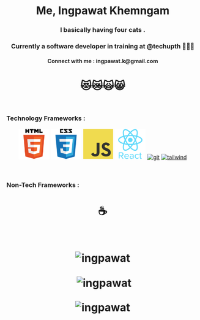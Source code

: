 <h1 align="center">Me, Ingpawat Khemngam</h1>
<h3 align="center">I basically having four cats .</h3>
<h3 align="center">Currently a software developer in training at @techupth 👨🏻‍💻</h3>
<h4 align="center">Connect with me : ingpawat.k@gmail.com</h4>
<h1 align="center">😻😿🙀😸</h1>
</br>


<h3 align="left">Technology Frameworks :</h3> 

<p align="center">

<a class="HTML" href="https://developer.mozilla.org/en-US/docs/Web/HTML/Element/html">
    <img alt="HTML" width="80"height="80"src="https://raw.githubusercontent.com/devicons/devicon/master/icons/html5/html5-original-wordmark.svg"></a>
    
<a class="CSS" href="https://developer.mozilla.org/en-US/docs/Web/CSS">
    <img alt="CSS" width="80" height="80"src="https://raw.githubusercontent.com/devicons/devicon/master/icons/css3/css3-original-wordmark.svg"></a>
    
<a class="javascript" href="https://developer.mozilla.org/en-US/docs/Web/JavaScript">
    <img alt="javascript"width="80" height="80"src="https://raw.githubusercontent.com/devicons/devicon/master/icons/javascript/javascript-original.svg"></a>

<a class="react" href="https://reactjs.org/">
        <img alt="react" width="80" height="80" src="https://raw.githubusercontent.com/devicons/devicon/master/icons/react/react-original-wordmark.svg"></a>

<a class="git" href="https://git-scm.com/">
        <img alt="git" width="80" height="80"src="https://www.vectorlogo.zone/logos/git-scm/git-scm-icon.svg"></a>

<a class="tailwind" href="https://tailwindcss.com/">
        <img alt="tailwind" width="80" height="80"src="https://camo.githubusercontent.com/bcd4bda49ef6cd9537db065920f4f4f6ac670eae0e0adf2c5133c19b319f1574/68747470733a2f2f627261646c632e67616c6c65727963646e2e76736173736574732e696f2f657874656e73696f6e732f627261646c632f7673636f64652d7461696c77696e646373732f302e322e302f313535383034303536333634392f4d6963726f736f66742e56697375616c53747564696f2e53657276696365732e49636f6e732e44656661756c74"></a>

</p></br>

<h3 align="left" font-size="100px">Non-Tech Frameworks : </h3>  
<h1 align="center" font-size="100px">☕</h1>
</br>
<h1 align="center" font-size="40px'>☕</h1>

<h1 align="center" font-size="40px'>☕</h1>



<p align="center">



<p><img align="center"" src="https://github-readme-stats.vercel.app/api/top-langs?username=ingpawat&show_icons=true&locale=en&layout=compact" alt="ingpawat" /></p>

<p>&nbsp;<img align="center" src="https://github-readme-stats.vercel.app/api?username=ingpawat&show_icons=true&locale=en" alt="ingpawat" /></p>

<p><img align="center" src="https://github-readme-streak-stats.herokuapp.com/?user=ingpawat&" alt="ingpawat" /></p>

</p>
